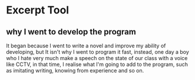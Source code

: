 # Excerpt Tool
## why I went to develop the program
It began because I went to write a novel and improve my ability of developing, but It isn't why I went to program it fast, instead, one day a boy who I hate very much make a speech on the state of our class with a voice like CCTV, in that time, I realise what I'm going to add to the program, such as imitating writing, knowing from experience and so on.  
